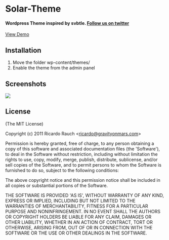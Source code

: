 Solar-Theme
===========

#### Wordpress Theme inspired by svbtle. [Follow us on twitter][]

  [Follow us on twitter]: http://twitter.com/gravityonmars

[View Demo][]

  [View Demo]: http://solar.themeskult.com/
  
## Installation
1. Move the folder wp-content/themes/
2. Enable the theme from the admin panel

## Screenshots 

![][1]

 [1]: https://raw.github.com/themeskult/solar-theme/master/screenshot-2.png
 
## License 

(The MIT License)

Copyright (c) 2011 Ricardo Rauch &lt;ricardo@gravityonmars.com&gt;

Permission is hereby granted, free of charge, to any person obtaining
a copy of this software and associated documentation files (the
'Software'), to deal in the Software without restriction, including
without limitation the rights to use, copy, modify, merge, publish,
distribute, sublicense, and/or sell copies of the Software, and to
permit persons to whom the Software is furnished to do so, subject to
the following conditions:

The above copyright notice and this permission notice shall be
included in all copies or substantial portions of the Software.

THE SOFTWARE IS PROVIDED 'AS IS', WITHOUT WARRANTY OF ANY KIND,
EXPRESS OR IMPLIED, INCLUDING BUT NOT LIMITED TO THE WARRANTIES OF
MERCHANTABILITY, FITNESS FOR A PARTICULAR PURPOSE AND NONINFRINGEMENT.
IN NO EVENT SHALL THE AUTHORS OR COPYRIGHT HOLDERS BE LIABLE FOR ANY
CLAIM, DAMAGES OR OTHER LIABILITY, WHETHER IN AN ACTION OF CONTRACT,
TORT OR OTHERWISE, ARISING FROM, OUT OF OR IN CONNECTION WITH THE
SOFTWARE OR THE USE OR OTHER DEALINGS IN THE SOFTWARE.
